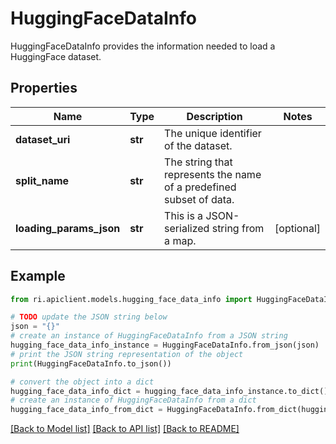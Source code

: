 # HuggingFaceDataInfo

HuggingFaceDataInfo provides the information needed to load a HuggingFace dataset.

## Properties

Name | Type | Description | Notes
------------ | ------------- | ------------- | -------------
**dataset_uri** | **str** | The unique identifier of the dataset. | 
**split_name** | **str** | The string that represents the name of a predefined subset of data. | 
**loading_params_json** | **str** | This is a JSON-serialized string from a map. | [optional] 

## Example

```python
from ri.apiclient.models.hugging_face_data_info import HuggingFaceDataInfo

# TODO update the JSON string below
json = "{}"
# create an instance of HuggingFaceDataInfo from a JSON string
hugging_face_data_info_instance = HuggingFaceDataInfo.from_json(json)
# print the JSON string representation of the object
print(HuggingFaceDataInfo.to_json())

# convert the object into a dict
hugging_face_data_info_dict = hugging_face_data_info_instance.to_dict()
# create an instance of HuggingFaceDataInfo from a dict
hugging_face_data_info_from_dict = HuggingFaceDataInfo.from_dict(hugging_face_data_info_dict)
```
[[Back to Model list]](../README.md#documentation-for-models) [[Back to API list]](../README.md#documentation-for-api-endpoints) [[Back to README]](../README.md)

